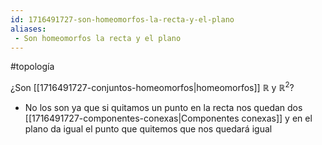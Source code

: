 ```yaml
---
id: 1716491727-son-homeomorfos-la-recta-y-el-plano
aliases:
 - Son homeomorfos la recta y el plano
---
```


#topología 

¿Son [[1716491727-conjuntos-homeomorfos|homeomorfos]] $\mathbb{R}$ y $\mathbb{R}^2$?

- No los son ya que si quitamos un punto en la recta nos quedan dos [[1716491727-componentes-conexas|Componentes conexas]] y en el plano da igual el punto que quitemos que nos quedará igual